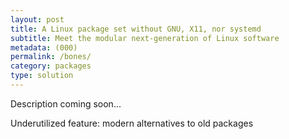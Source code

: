 ```yaml
---
layout: post
title: A Linux package set without GNU, X11, nor systemd
subtitle: Meet the modular next-generation of Linux software
metadata: (000)
permalink: /bones/
category: packages
type: solution
---
```

Description coming soon...

Underutilized feature: modern alternatives to old packages
